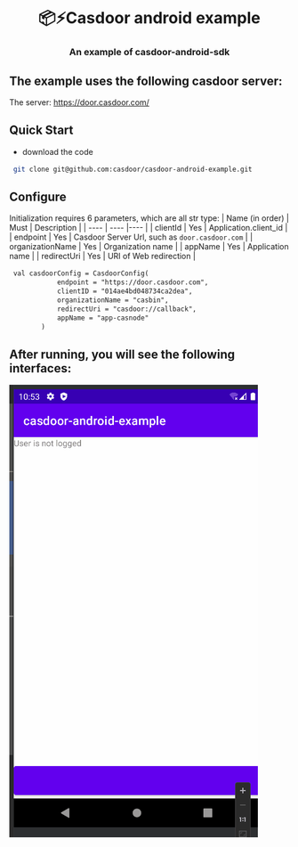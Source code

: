 <h1 align="center" style="border-bottom: none;">📦⚡️Casdoor android example</h1>
<h3 align="center">An example of casdoor-android-sdk</h3>

## 	The example uses the following casdoor server:
The server: https://door.casdoor.com/

## Quick Start
- download the code
```bash
 git clone git@github.com:casdoor/casdoor-android-example.git
```

## Configure
Initialization requires 6 parameters, which are all str type:
|  Name (in order)   | Must  | Description |
|  ----  | ----  |----  |
| clientId  | Yes | Application.client_id |
| endpoint  | Yes | Casdoor Server Url, such as `door.casdoor.com` |
| organizationName  | Yes | Organization name |
| appName  | Yes | Application name |
| redirectUri  | Yes | URI of Web redirection |

```
 val casdoorConfig = CasdoorConfig(
            endpoint = "https://door.casdoor.com",
            clientID = "014ae4bd048734ca2dea",
            organizationName = "casbin",
            redirectUri = "casdoor://callback",
            appName = "app-casnode"
        )
```
## After running, you will see the following  interfaces:
 ![Android](casdoor-android-example.gif)